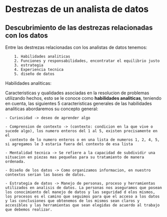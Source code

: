 # Destrezas de un analista de datos

## Descubrimiento de las destrezas relacionadas con los datos

Entre las destrezas relacionadas con los analistas de datos tenemos:

        1. Habilidades analiticas
        2. Funciones y responsabilidades, encontratar el equilibrio justo
        3. estrategia
        4. Experiencia tecnica
        5. diseño de datos

Habilidades analiticas:

Caracteristicas y qualidades asociadas en la resolucion de problemas utilizando hechos, esto se le conoce como **habilidades analiticas**,
teniendo en cuenta, las siguientes 5 caracteristicas generales de las habilidades analiticas abordaremos su concepto general:

    - Curiosidad -> deseo de aprender algo
    
    - Comprension de contexto -> (contexto: condicion en la que vive o sucede algo), los numero enteros del 1 al 5, existen precisamente en el
      contexto de lo numero enteros o en una lista de numeros 1, 2, 4, 5, si agregamos le 3 estaria fuera del contexto de esa lista
    
    - Mentalidad tecnica -> Se refiere a la capacidad de subdividir una situacion en piezas mas pequeñas para su tratamiento de manera ordenada.
    
    - Diseño de los datos -> Como organizamos informacion, en nuestro contextos serian las bases de datos.
    
    - Estrategia de datos -> Manejo de personas, proceso y herramientas utilizados en analisis de datos. La personas nos aseguramos que posean los conocimiento del manejo de datos y las seguridad d elos mismos, los procesos es el camino que seguimos para que el acceso a los datos y las conclusiones que obtenemos de los mismos sean claros y accesibles y las herramientas que sean elegidas de acuerdo al trabajo que debemos realizar.
